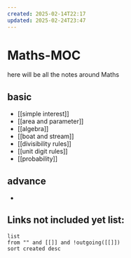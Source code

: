 ```yaml
---
created: 2025-02-14T22:17
updated: 2025-02-24T23:47
---
```


# Maths-MOC

here will be all the notes around Maths

## basic

- [[simple interest]]
- [[area and parameter]]
- [[algebra]]
- [[boat and stream]]
- [[divisibility rules]]
- [[unit digit rules]]
- [[probability]]

## advance

- 



## **Links not included yet list:**
```dataview
list
from "" and [[]] and !outgoing([[]])
sort created desc
```
